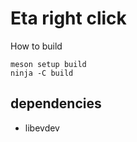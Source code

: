 # Eta right click
How to build
```
meson setup build
ninja -C build
```

## dependencies
* libevdev

